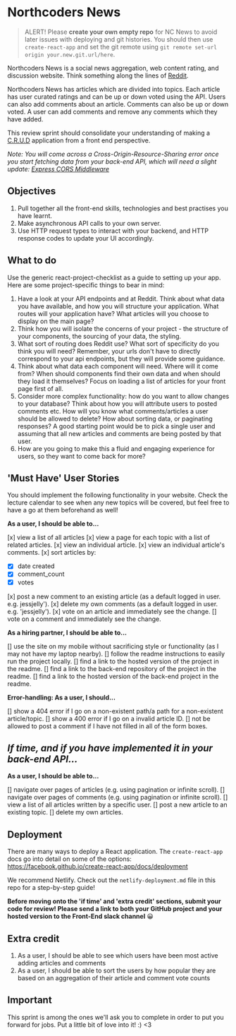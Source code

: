 # Northcoders News

> ALERT! Please **create your own empty repo** for NC News to avoid later issues with deploying and git histories. You should then use `create-react-app` and set the git remote using `git remote set-url origin your.new.git.url/here`.

Northcoders News is a social news aggregation, web content rating, and discussion website. Think something along the lines of [Reddit](https://www.reddit.com/).

Northcoders News has articles which are divided into topics. Each article has user curated ratings and can be up or down voted using the API. Users can also add comments about an article. Comments can also be up or down voted. A user can add comments and remove any comments which they have added.

This review sprint should consolidate your understanding of making a [C.R.U.D](https://en.wikipedia.org/wiki/Create,_read,_update_and_delete) application from a front end perspective.

_Note: You will come across a Cross-Origin-Resource-Sharing error once you start fetching data from your back-end API, which will need a slight update: [Express CORS Middleware](https://expressjs.com/en/resources/middleware/cors.html)_

## Objectives

1. Pull together all the front-end skills, technologies and best practises you have learnt.
2. Make asynchronous API calls to your own server.
3. Use HTTP request types to interact with your backend, and HTTP response codes to update your UI accordingly.

## What to do

Use the generic react-project-checklist as a guide to setting up your app. Here are some project-specific things to bear in mind:

1. Have a look at your API endpoints and at Reddit. Think about what data you have available, and how you will structure your application. What routes will your application have? What articles will you choose to display on the main page?
2. Think how you will isolate the concerns of your project - the structure of your components, the sourcing of your data, the styling.
3. What sort of routing does Reddit use? What sort of specificity do you think you will need? Remember, your urls don't have to directly correspond to your api endpoints, but they will provide some guidance.
4. Think about what data each component will need. Where will it come from? When should components find their own data and when should they load it themselves? Focus on loading a list of articles for your front page first of all.
5. Consider more complex functionality: how do you want to allow changes to your database? Think about how you will attribute users to posted comments etc. How will you know what comments/articles a user should be allowed to delete? How about sorting data, or paginating responses? A good starting point would be to pick a single user and assuming that all new articles and comments are being posted by that user.
6. How are you going to make this a fluid and engaging experience for users, so they want to come back for more?

## 'Must Have' User Stories

You should implement the following functionality in your website. Check the lecture calendar to see when any new topics will be covered, but feel free to have a go at them beforehand as well!

**As a user, I should be able to...**

[x] view a list of all articles
[x] view a page for each topic with a list of related articles.
[x] view an individual article.
[x] view an individual article's comments.
[x] sort articles by:

- [x] date created
- [x] comment_count
- [x] votes

[x] post a new comment to an existing article (as a default logged in user. e.g. jessjelly').
[x] delete my own comments (as a default logged in user. e.g. 'jessjelly').
[x] vote on an article and immediately see the change.
[] vote on a comment and immediately see the change.

**As a hiring partner, I should be able to...**

[] use the site on my mobile without sacrificing style or functionality (as I may not have my laptop nearby).
[] follow the readme instructions to easily run the project locally.
[] find a link to the hosted version of the project in the readme.
[] find a link to the back-end repository of the project in the readme.
[] find a link to the hosted version of the back-end project in the readme.

**Error-handling: As a user, I should...**

[] show a 404 error if I go on a non-existent path/a path for a non-existent article/topic.
[] show a 400 error if I go on a invalid article ID.
[] not be allowed to post a comment if I have not filled in all of the form boxes.

## _If time, and if you have implemented it in your back-end API..._

**As a user, I should be able to...**

[] navigate over pages of articles (e.g. using pagination or infinite scroll).
[] navigate over pages of comments (e.g. using pagination or infinite scroll).
[] view a list of all articles written by a specific user.
[] post a new article to an existing topic.
[] delete my own articles.

## Deployment

There are many ways to deploy a React application. The `create-react-app` docs go into detail on some of the options: https://facebook.github.io/create-react-app/docs/deployment

We recommend Netlify. Check out the `netlify-deployment.md` file in this repo for a step-by-step guide!

**Before moving onto the 'if time' and 'extra credit' sections, submit your code for review! Please send a link to both your GitHub project and your hosted version to the Front-End slack channel** 😀

## Extra credit

1. As a user, I should be able to see which users have been most active adding articles and comments
2. As a user, I should be able to sort the users by how popular they are based on an aggregation of their article and comment vote counts

## Important

This sprint is among the ones we'll ask you to complete in order to put you forward for jobs. Put a little bit of love into it! :) <3
